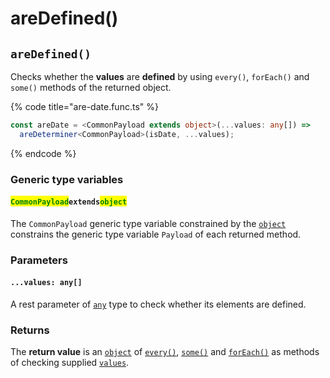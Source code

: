 # areDefined()

## `areDefined()`

Checks whether the **values** are **defined** by using `every()`, `forEach()` and `some()` methods of the returned object.

{% code title="are-date.func.ts" %}
```typescript
const areDate = <CommonPayload extends object>(...values: any[]) =>
  areDeterminer<CommonPayload>(isDate, ...values);
```
{% endcode %}

### Generic type variables

#### <mark style="color:green;">**`CommonPayload`**</mark>**`extends`**<mark style="color:green;">**`object`**</mark>

The `CommonPayload` generic type variable constrained by the [`object`](https://www.typescriptlang.org/docs/handbook/basic-types.html#object) constrains the generic type variable `Payload` of each returned method.

### Parameters

#### `...values: any[]`

A rest parameter of [`any`](https://www.typescriptlang.org/docs/handbook/basic-types.html#any) type to check whether its elements are defined.

### Returns

The **return value** is an [`object`](https://developer.mozilla.org/en-US/docs/Web/JavaScript/Reference/Global\_Objects/Object) of [`every()`](https://app.gitbook.com/s/HmRqpb9wXbHlBaTRCXZm/c/zkFcxLE4HTwIcknJCu1A/are/areboolean/every), [`some()`](https://app.gitbook.com/s/HmRqpb9wXbHlBaTRCXZm/c/zkFcxLE4HTwIcknJCu1A/are/areboolean/some) and [`forEach()`](https://app.gitbook.com/s/HmRqpb9wXbHlBaTRCXZm/c/zkFcxLE4HTwIcknJCu1A/are/areboolean/foreach) as methods of checking supplied [`values`](./#...values-any).

